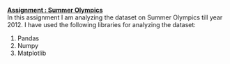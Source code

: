 <b><u>Assignment : Summer Olympics</b></u><br>
In this assignment I am analyzing the dataset on Summer Olympics till year 2012. I have used the following libraries for analyzing the dataset:<br>
1. Pandas<br>
2. Numpy<br>
3. Matplotlib
